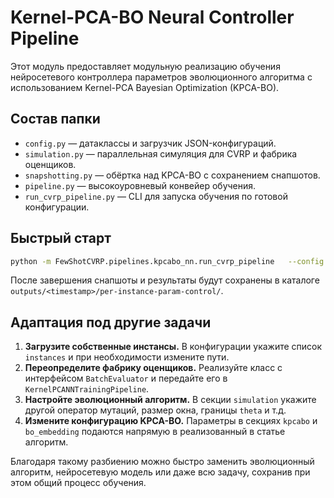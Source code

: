 # Kernel-PCA-BO Neural Controller Pipeline

Этот модуль предоставляет модульную реализацию обучения нейросетевого контроллера параметров эволюционного алгоритма с использованием Kernel-PCA Bayesian Optimization (KPCA-BO).

## Состав папки

- `config.py` — датаклассы и загрузчик JSON-конфигураций.
- `simulation.py` — параллельная симуляция для CVRP и фабрика оценщиков.
- `snapshotting.py` — обёртка над KPCA-BO с сохранением снапшотов.
- `pipeline.py` — высокоуровневый конвейер обучения.
- `run_cvrp_pipeline.py` — CLI для запуска обучения по готовой конфигурации.

## Быстрый старт

```bash
python -m FewShotCVRP.pipelines.kpcabo_nn.run_cvrp_pipeline   --config FewShotCVRP/examples/params_search/kpca-bo-nn-config.json
```

После завершения снапшоты и результаты будут сохранены в каталоге `outputs/<timestamp>/per-instance-param-control/`.

## Адаптация под другие задачи

1. **Загрузите собственные инстансы.** В конфигурации укажите список `instances` и при необходимости измените пути.
2. **Переопределите фабрику оценщиков.** Реализуйте класс с интерфейсом `BatchEvaluator` и передайте его в `KernelPCANNTrainingPipeline`.
3. **Настройте эволюционный алгоритм.** В секции `simulation` укажите другой оператор мутаций, размер окна, границы `theta` и т.д.
4. **Измените конфигурацию KPCA-BO.** Параметры в секциях `kpcabo` и `bo_embedding` подаются напрямую в реализованный в статье алгоритм.

Благодаря такому разбиению можно быстро заменить эволюционный алгоритм, нейросетевую модель или даже всю задачу, сохранив при этом общий процесс обучения.
